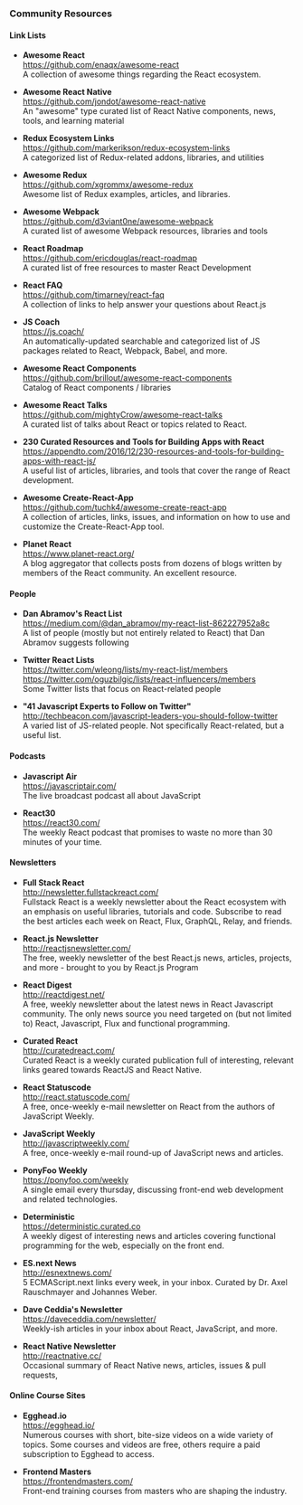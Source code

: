 ### Community Resources


#### Link Lists

- **Awesome React**  
  https://github.com/enaqx/awesome-react  
  A collection of awesome things regarding the React ecosystem.
  
- **Awesome React Native**  
  https://github.com/jondot/awesome-react-native  
  An "awesome" type curated list of React Native components, news, tools, and learning material  
  
- **Redux Ecosystem Links**  
  https://github.com/markerikson/redux-ecosystem-links  
  A categorized list of Redux-related addons, libraries, and utilities
  
- **Awesome Redux**  
  https://github.com/xgrommx/awesome-redux  
  Awesome list of Redux examples, articles, and libraries.
  
- **Awesome Webpack**  
  https://github.com/d3viant0ne/awesome-webpack  
  A curated list of awesome Webpack resources, libraries and tools

- **React Roadmap**  
  https://github.com/ericdouglas/react-roadmap  
  A curated list of free resources to master React Development
  
- **React FAQ**  
  https://github.com/timarney/react-faq  
  A collection of links to help answer your questions about React.js
  
- **JS Coach**  
  https://js.coach/  
  An automatically-updated searchable and categorized list of JS packages related to React, Webpack, Babel, and more.
  
- **Awesome React Components**  
  https://github.com/brillout/awesome-react-components  
  Catalog of React components / libraries
  
- **Awesome React Talks**  
  https://github.com/mightyCrow/awesome-react-talks  
  A curated list of talks about React or topics related to React.
  
- **230 Curated Resources and Tools for Building Apps with React**  
  https://appendto.com/2016/12/230-resources-and-tools-for-building-apps-with-react-js/  
  A useful list of articles, libraries, and tools that cover the range of React development.
  
- **Awesome Create-React-App**  
  https://github.com/tuchk4/awesome-create-react-app  
  A collection of articles, links, issues, and information on how to use and customize the Create-React-App tool.
  
- **Planet React**  
  https://www.planet-react.org/  
  A blog aggregator that collects posts from dozens of blogs written by members of the React community.  An excellent resource.
  

#### People

- **Dan Abramov's React List**  
  https://medium.com/@dan_abramov/my-react-list-862227952a8c  
  A list of people (mostly but not entirely related to React) that Dan Abramov suggests following
  
- **Twitter React Lists**  
  https://twitter.com/wleong/lists/my-react-list/members  
  https://twitter.com/oguzbilgic/lists/react-influencers/members  
  Some Twitter lists that focus on React-related people
  
- **"41 Javascript Experts to Follow on Twitter"**  
  http://techbeacon.com/javascript-leaders-you-should-follow-twitter  
  A varied list of JS-related people.  Not specifically React-related, but a useful list.
  
  
#### Podcasts

- **Javascript Air**  
  https://javascriptair.com/  
  The live broadcast podcast all about JavaScript
  
- **React30**  
  https://react30.com/  
  The weekly React podcast that promises to waste no more than 30 minutes of your time.


#### Newsletters

- **Full Stack React**  
  http://newsletter.fullstackreact.com/  
  Fullstack React is a weekly newsletter about the React ecosystem with an emphasis on useful libraries, tutorials and code. Subscribe to read the best articles each week on React, Flux, GraphQL, Relay, and friends.
  
- **React.js Newsletter**  
  http://reactjsnewsletter.com/  
  The free, weekly newsletter of the best React.js news, articles, projects, and more - brought to you by React.js Program
  
- **React Digest**  
  http://reactdigest.net/  
  A free, weekly newsletter about the latest news in React Javascript community.  The only news source you need targeted on (but not limited to) React, Javascript, Flux and functional programming.
  
- **Curated React**  
  http://curatedreact.com/  
  Curated React is a weekly curated publication full of interesting, relevant links geared towards ReactJS and React Native. 
  
- **React Statuscode**  
  http://react.statuscode.com/  
  A free, once-weekly e-mail newsletter on React from the authors of JavaScript Weekly.
  
- **JavaScript Weekly**  
  http://javascriptweekly.com/  
  A free, once-weekly e-mail round-up of JavaScript news and articles.
  
- **PonyFoo Weekly**  
  https://ponyfoo.com/weekly  
  A single email every thursday, discussing front-end web development and related technologies.
  
- **Deterministic**  
  https://deterministic.curated.co  
  A weekly digest of interesting news and articles covering functional programming for the web, especially on the front end.
  
- **ES.next News**  
  http://esnextnews.com/  
  5 ECMAScript.next links every week, in your inbox.  Curated by Dr. Axel Rauschmayer and Johannes Weber.
  
- **Dave Ceddia's Newsletter**  
  https://daveceddia.com/newsletter/  
  Weekly-ish articles in your inbox about React, JavaScript, and more.
  
- **React Native Newsletter**  
  http://reactnative.cc/  
  Occasional summary of React Native news, articles, issues & pull requests, 
  
  
#### Online Course Sites

- **Egghead.io**  
  https://egghead.io/  
  Numerous courses with short, bite-size videos on a wide variety of topics.  Some courses and videos are free, others require a paid subscription to Egghead to access.
  
- **Frontend Masters**  
  https://frontendmasters.com/  
  Front-end training courses from masters who are shaping the industry.
  
  
  
